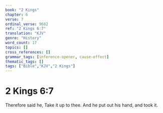 ```yaml
---
book: "2 Kings"
chapter: 6
verse: 7
ordinal_verse: 9682
ref: "2 Kings 6:7"
translation: "KJV"
genre: "History"
word_count: 17
topics: []
cross_references: []
grammar_tags: [inference-opener, cause-effect]
thematic_tags: []
tags: ["Bible","KJV","2 Kings"]
---
```


# 2 Kings 6:7

Therefore said he, Take it up to thee. And he put out his hand, and took it.
